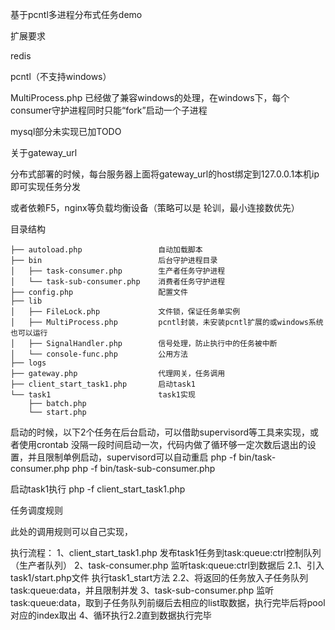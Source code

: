 基于pcntl多进程分布式任务demo

扩展要求

redis

pcntl（不支持windows）


MultiProcess.php 已经做了兼容windows的处理，在windows下，每个consumer守护进程同时只能“fork”启动一个子进程


mysql部分未实现已加TODO


关于gateway_url

分布式部署的时候，每台服务器上面将gateway_url的host绑定到127.0.0.1本机ip即可实现任务分发

或者依赖F5，nginx等负载均衡设备（策略可以是  轮训，最小连接数优先）

目录结构

```
├── autoload.php                 自动加载脚本
├── bin                          后台守护进程目录
│   ├── task-consumer.php        生产者任务守护进程
│   └── task-sub-consumer.php    消费者任务守护进程
├── config.php                   配置文件
├── lib
│   ├── FileLock.php             文件锁，保证任务单实例
│   ├── MultiProcess.php         pcntl封装，未安装pcntl扩展的或windows系统也可以运行
│   ├── SignalHandler.php        信号处理，防止执行中的任务被中断
│   └── console-func.php         公用方法
├── logs
├── gateway.php                  代理网关，任务调用
├── client_start_task1.php       启动task1
└── task1                        task1实现
    ├── batch.php
    └── start.php
```

启动的时候，以下2个任务在后台启动，可以借助supervisord等工具来实现，或者使用crontab 没隔一段时间启动一次，代码内做了循环够一定次数后退出的设置，并且限制单例启动，supervisord可以自动重启
php -f bin/task-consumer.php
php -f bin/task-sub-consumer.php


启动task1执行
php -f client_start_task1.php


任务调度规则

此处的调用规则可以自己实现，

执行流程：
1、client_start_task1.php 发布task1任务到task:queue:ctrl控制队列（生产者队列）
2、task-consumer.php 监听task:queue:ctrl到数据后
2.1、引入task1/start.php文件    执行task1_start方法
2.2、将返回的任务放入子任务队列task:queue:data，并且限制并发
3、task-sub-consumer.php 监听task:queue:data，取到子任务队列前缀后去相应的list取数据，执行完毕后将pool对应的index取出
4、循环执行2.2直到数据执行完毕






